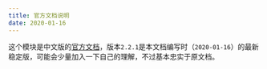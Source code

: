 ```yaml
---
title: 官方文档说明
date: 2020-01-16
---
```


这个模块是中文版的[官方文档](https://cloud.spring.io/spring-cloud-static/spring-cloud-sleuth/2.2.1.RELEASE/reference/html/)，版本`2.2.1`是本文档编写时（`2020-01-16`）的最新稳定版，可能会少量加入一下自己的理解，不过基本忠实于原文档。
